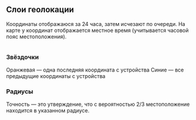 ## Слои геолокации
Координаты отображаюся за 24 часа, затем исчезают по очереди. На карте у координат отображается местное время (учитывается часовой пояс местоположения).

<picture>
<img scr="images/ui-mapsandlayers-geolocation.png">
</picture>

### Звёздочки
Оранжевая — одна последняя координата с устройства
Синие — все предыдущие координаты с устройства

### Радиусы
Точность — это утверждение, что с вероятностью 2/3 местоположение находится в указанном радиусе.